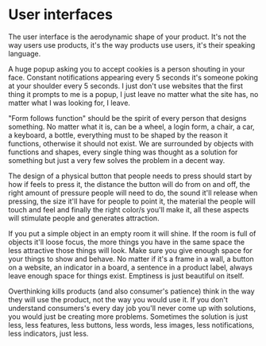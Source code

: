 # User interfaces

The user interface is the aerodynamic shape of your product. It's not the way users use products, it's the way products use users, it's their speaking language.

A huge popup asking you to accept cookies is a person shouting in your face. Constant notifications appearing every 5 seconds it's someone poking at your shoulder every 5 seconds. I just don't use websites that the first thing it prompts to me is a popup, I just leave no matter what the site has, no matter what I was looking for, I leave.

"Form follows function" should be the spirit of every person that designs something. No matter what it is, can be a wheel, a login form, a chair, a car, a keyboard, a bottle, everything must to be shaped by the reason it functions, otherwise it should not exist. We are surrounded by objects with functions and shapes, every single thing was thought as a solution for something but just a very few solves the problem in a decent way.

The design of a physical button that people needs to press should start by how if feels to press it, the distance the button will do from on and off, the right amount of pressure people will need to do, the sound it'll release when pressing, the size it'll have for people to point it, the material the people will touch and feel and finally the right color/s you'll make it, all these aspects will stimulate people and generates attraction.

If you put a simple object in an empty room it will shine. If the room is full of objects it'll loose focus, the more things you have in the same space the less attractive those things will look. Make sure you give enough space for your things to show and behave. No matter if it's a frame in a wall, a button on a website, an indicator in a board, a sentence in a product label, always leave enough space for things exist. Emptiness is just beautiful on itself.

Overthinking kills products (and also consumer's patience) think in the way they will use the product, not the way you would use it. If you don't understand consumers's every day job
you'll never come up with solutions, you would just be creating more problems. Sometimes the solution is just less, less features, less buttons, less words, less images, less notifications, less indicators, just less.
